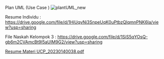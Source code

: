 Plan UML (Use Case ) ![plantUML_new](https://github.com/user-attachments/assets/07444ff0-3472-463e-9d25-3907baef7774)


Resume Individu : https://drive.google.com/file/d/1HiUqvNi3SnpeUqK0uPtbzQlqmnPNK6la/view?usp=sharing


File Naskah Kelompok 3 : https://drive.google.com/file/d/1SiS5qYOsQ-gb6m2CVAmcBt9I5aUIM9G2/view?usp=sharing


[Resume Materi UCP_20230140038.pdf](https://github.com/user-attachments/files/21070608/Resume.Materi.UCP_20230140038.pdf)
